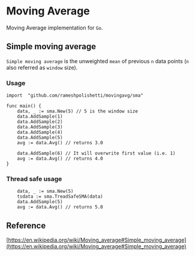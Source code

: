 # Moving Average

Moving Average implementation for `Go`.

## Simple moving average
`Simple moving average` is the unweighted `mean` of previous `n` data points (`n` also referred as `window` size).

### Usage

```
import 	"github.com/rameshpolishetti/movingavg/sma"

func main() {
	data, _ := sma.New(5) // 5 is the window size
	data.AddSample(1)
	data.AddSample(2)
	data.AddSample(3)
	data.AddSample(4)
	data.AddSample(5)
	avg := data.Avg() // returns 3.0

    data.AddSample(6) // It will overwrite first value (i.e. 1)
	avg := data.Avg() // returns 4.0
}
```

### Thread safe usage

```
    data, _ := sma.New(5)
    tsdata := sma.TreadSafeSMA(data)
    data.AddSample(5)
    avg := data.Avg() // returns 5.0
```

## Reference

[https://en.wikipedia.org/wiki/Moving_average#Simple_moving_average](https://en.wikipedia.org/wiki/Moving_average#Simple_moving_average)